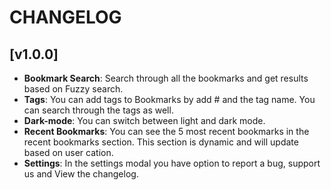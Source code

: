 # CHANGELOG

## [v1.0.0]

- **Bookmark Search**: Search through all the bookmarks and get results based on Fuzzy search.
- **Tags**: You can add tags to Bookmarks by add # and the tag name. You can search through the tags as well.
- **Dark-mode**: You can switch between light and dark mode.
- **Recent Bookmarks**: You can see the 5 most recent bookmarks in the recent bookmarks section. This section is dynamic and will update based on user cation.
- **Settings**: In the settings modal you have option to report a bug, support us and View the changelog.
